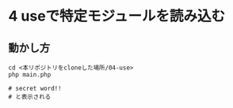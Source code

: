 # 4 useで特定モジュールを読み込む

## 動かし方

```
cd <本リポジトリをcloneした場所/04-use>
php main.php

# secret word!!
# と表示される
```